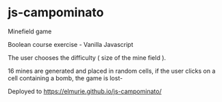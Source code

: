 # js-campominato

Minefield game 

Boolean course exercise - Vanilla Javascript

The user chooses the difficulty ( size of the mine field ).

16 mines are generated and placed in random cells, if the user clicks on
a cell containing a bomb, the game is lost-

Deployed to https://elmurie.github.io/js-campominato/
